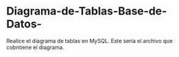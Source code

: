 # Diagrama-de-Tablas-Base-de-Datos-

Realice el diagrama de tablas en MySQL. Este sería el archivo que cobntiene el diagrama.
